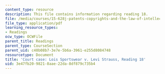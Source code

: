 ```yaml
---
content_type: resource
description: This file contains information regarding reading 18.
file: /media/courses/15-628j-patents-copyrights-and-the-law-of-intellectual-property-spring-2013/3e47fb2098218aae22da8df879c735b4_MIT15_628JS13_read18.pdf
file_type: application/pdf
learning_resource_types:
- Readings
ocw_type: OCWFile
parent_title: Readings
parent_type: CourseSection
parent_uid: c40b08b7-3e7e-5b6a-3961-e255d8084748
resourcetype: Document
title: 'Court case: Lois Sportswear v. Levi Strauss, Reading 18'
uid: 3e47fb20-9821-8aae-22da-8df879c735b4
---
```

